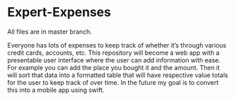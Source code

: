 # Expert-Expenses
All files are in master branch.

Everyone has lots of expenses to keep track of whether it’s through various credit cards, accounts, etc. This repository will become a web app with a presentable user interface where the user can add information with ease. For example you can add the place you bought it and the amount. Then it will sort that data into a formatted table that will have respective value totals for the user to keep track of over time. In the future my goal is to convert this into a mobile app using swift.
